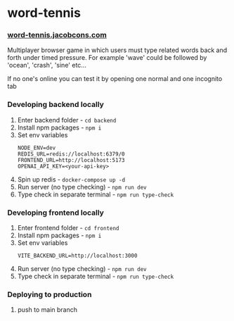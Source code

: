 # word-tennis
### [word-tennis.jacobcons.com](https://word-tennis.jacobcons.com)

Multiplayer browser game in which users must type related words back and forth under timed pressure. For example 'wave' could be followed by 'ocean', 'crash', 'sine' etc...

If no one's online you can test it by opening one normal and one incognito tab

### Developing backend locally
1. Enter backend folder - `cd backend`
2. Install npm packages - `npm i`
3. Set env variables
    ```
   NODE_ENV=dev
   REDIS_URL=redis://localhost:6379/0
   FRONTEND_URL=http://localhost:5173
   OPENAI_API_KEY=<your-api-key>
    ```
4. Spin up redis - `docker-compose up -d`
5. Run server (no type checking) - `npm run dev`
6. Type check in separate terminal - `npm run type-check`

### Developing frontend locally
1. Enter frontend folder - `cd frontend`
2. Install npm packages - `npm i`
3. Set env variables
    ```
   VITE_BACKEND_URL=http://localhost:3000
    ```
4. Run server (no type checking) - `npm run dev`
5. Type check in separate terminal - `npm run type-check`

### Deploying to production
1. push to main branch